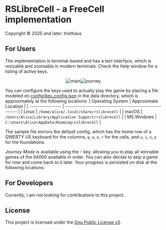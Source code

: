 # RSLibreCell - a FreeCell implementation

Copyright © 2025 and later: tristhaus

## For Users

The implementation is terminal-based and has a text interface, which is resizable and zoomable in modern terminals. Check the Help window for a listing of active keys.

<div align="center">

![main](/../screenshot/main.png?raw=true)![journey](/../screenshot/journey.png?raw=true)

</div>

You can configure the keys used to actually play the game by placing a file modeled on [config/key_config.json](/config/key_config.json) in the data directory, which is approximately at the following locations:
| Operating System | Approximate Location                                   |
| ---------------- | ------------------------------------------------------ |
| Linux            | `/home/alice/.local/share/rslibrecell`                 |
| macOS            | `/Users/Alice/Library/Application Support/rslibrecell` |
| MS Windows       | `C:\Users\Alice\AppData\Roaming\rslibrecell`           |

The sample file mirrors the default config, which has the home row of a QWERTY US keyboard for the columns, `q`, `w`, `e`, `r` for the cells, and `u`, `i`, `o`, `p` for the foundations.

*Journey Mode* is available using the `!` key, allowing you to play all winnable games of the 64000 available in order. You can also decide to skip a game for now and come back to it later. Your progress is persisted on disk at the following locations:

## For Developers

Currently, I am not looking for contributions to this project.

## License

This project is licensed under the [Gnu Public License v3](./LICENSE).
